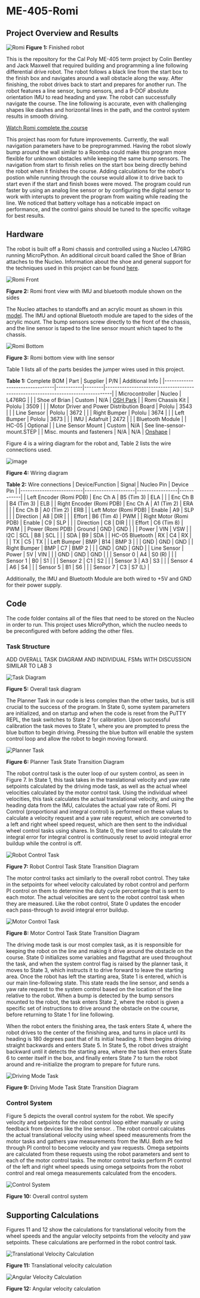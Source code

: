 # ME-405-Romi
## Project Overview and Results
![Romi](images/romi.JPG "Romi")
**Figure 1:** Finished robot

This is the repository for the Cal Poly ME-405 term project by Colin Bentley and Jack Maxwell that required building and programming a line following differential drive robot. The robot follows a black line from the start box to the finish box and navigates around a wall obstacle along the way. After finishing, the robot drives back to start and prepares for another run. The robot features a line sensor, bump sensors, and a 9-DOF absolute orientation IMU to read heading and yaw. The robot can successfully navigate the course. The line following is accurate, even with challenging shapes like dashes and horizontal lines in the path, and the control system results in smooth driving.

[Watch Romi complete the course](https://cpslo-my.sharepoint.com/:v:/g/personal/cobentle_calpoly_edu/EcgrodB_KnZJpqk-TpCn7YkBvjt-W66TGioHFDayowuLnw?nav=eyJyZWZlcnJhbEluZm8iOnsicmVmZXJyYWxBcHAiOiJTdHJlYW1XZWJBcHAiLCJyZWZlcnJhbFZpZXciOiJTaGFyZURpYWxvZy1MaW5rIiwicmVmZXJyYWxBcHBQbGF0Zm9ybSI6IldlYiIsInJlZmVycmFsTW9kZSI6InZpZXcifX0%3D&e=5IIpsw)

This project has room for future improvements. Currently, the wall navigation parameters have to be preprogrammed. Having the robot slowly bump around the wall similar to a Roomba could make this program more flexible for unknown obstacles while keeping the same bump sensors. The navigation from start to finish relies on the start box being directly behind the robot when it finishes the course. Adding calculations for the robot's postion while running through the course would allow it to drive back to start even if the start and finish boxes were moved. The program could run faster by using an analog line sensor or by configuring the digital sensor to work with interupts to prevent the program from waiting while reading the line. We noticed that battery voltage has a noticable impact on performance, and the control gains should be tuned to the specific voltage for best results.

## Hardware
The robot is built off a Romi chassis and controlled using a Nucleo L476RG running MicroPython. An additional circuit board called the Shoe of Brian attaches to the Nucleo. Information about the shoe and general support for the techniques used in this project can be found [here](https://github.com/spluttflob/ME405-Support).

![Romi Front](images/romi-front.JPG "Romi Front")

**Figure 2:** Romi front view with IMU and bluetooth module shown on the sides

The Nucleo attaches to standoffs and an acrylic mount as shown in this [model](https://cad.onshape.com/documents/b78783ff999bc8e6a9990234). The IMU and optional Bluetooth module are taped to the sides of the acrylic mount. The bump sensors screw directly to the front of the chassis, and the line sensor is taped to the line sensor mount which taped to the chassis.

![Romi Bottom](images/romi-bottom.JPG "Romi Bottom")

**Figure 3:** Romi bottom view with line sensor

Table 1 lists all of the parts besides the jumper wires used in this project.

**Table 1:** Complete BOM
| Part                           | Supplier  | P/N    | Additional Info                                                                 |
|--------------------------------|-----------|--------|---------------------------------------------------------------------------------|
| Microcontroller                | Nucleo    | L476RG |                                                                                 |
| Shoe of Brian                  | Custom    | N/A    | [OSH Park](https://oshpark.com/shared_projects/e6X6OnYK)                   |
| Romi Chassis Kit               | Pololu    | 3509   |                                                                                 |
| Motor Driver and Power Distribution Board | Pololu | 3543   |                                                                                 |
| Line Sensor                    | Pololu    | 3672   |                                                                                 |
| Right Bumper                   | Pololu    | 3674   |                                                                                 |
| Left Bumper                    | Pololu    | 3673   |                                                                                 |
| IMU                            | Adafruit  | 2472   |                                                                                 |
| Bluetooth Module               |           | HC-05  | Optional                                                                       |
| Line Sensor Mount              | Custom    | N/A    | See line-sensor-mount.STEP                                                         |
| Misc. mounts and fasteners     | N/A       | N/A    | [Onshape](https://cad.onshape.com/documents/b78783ff999bc8e6a9990234)      |

Figure 4 is a wiring diagram for the robot and, Table 2 lists the wire connections used.

![image](https://github.com/user-attachments/assets/206b7bbc-3a4a-48c8-a30a-3b5c9615cfee)

**Figure 4:** Wiring diagram

**Table 2:** Wire connections
| Device/Function          | Signal              | Nucleo Pin      | Device Pin |
|--------------------------|---------------------|-----------------|------------|
| Left Encoder (Romi PDB)  | Enc Ch A            | B5 (Tim 3)      | ELA        |
|                          | Enc Ch B            | B4 (Tim 3)      | ELB        |
| Right Encoder (Romi PDB) | Enc Ch A            | A1 (Tim 2)      | ERA        |
|                          | Enc Ch B            | A0 (Tim 2)      | ERB        |
| Left Motor (Romi PDB)    | Enable              | A9              | SLP        |
|                          | Direction           | A8              | DIR        |
|                          | Effort              | B6 (Tim 4)      | PWM        |
| Right Motor (Romi PDB)   | Enable              | C9              | SLP        |
|                          | Direction           | C8              | DIR        |
|                          | Effort              | C6 (Tim 8)      | PWM        |
| Power (Romi PDB)         | Ground              | GND             | GND        |
|                          | Power               | VIN             | VSW        |
| I2C                      | SCL                 | B8              | SCL        |
|                          | SDA                 | B9              | SDA        |
| HC-05 Bluetooth          | RX                  | C4              | RX         |
|                          | TX                  | C5              | TX         |
| Left Bumper              | BMP                 | B14             | BMP 3      |
|                          | GND                 | GND             | GND        |
| Right Bumper             | BMP                 | C7              | BMP 2      |
|                          | GND                 | GND             | GND        |
| Line Sensor              | Power               | 5V              | VIN        |
|                          | GND                 | GND             | GND        |
|                          | Sensor 0            | A4              | S0 (R)     |
|                          | Sensor 1            | B0              | S1         |
|                          | Sensor 2            | C1              | S2         |
|                          | Sensor 3            | A3              | S3         |
|                          | Sensor 4            | A6              | S4         |
|                          | Sensor 5            | B1              | S6         |
|                          | Sensor 7            | C3              | S7 (L)     |

Additionally, the IMU and Bluetooth Module are both wired to +5V and GND for their power supply.

## Code
The code folder contains all of the files that need to be stored on the Nucleo in order to run. This project uses MicroPython, which the nucleo needs to be preconfigured with before adding the other files.

### Task Structure
ADD OVERALL TASK DIAGRAM AND INDIVIDUAL FSMs WITH DISCUSSION SIMILAR TO LAB 3

![Task Diagram](images/task-diagram.png "Task Diagram")

**Figure 5:** Overall task diagram

The Planner Task in our code is less complex than the other tasks, but is still crucial to the success of the program. In State 0, some system parameters are initialized, and on startup and when the code is reset from the PuTTY REPL, the task switches to State 2 for calibration. Upon successful calibration the task moves to State 1, where you are prompted to press the blue button to begin driving. Pressing the blue button will enable the system control loop and allow the robot to begin moving forward.

![Planner Task](images/planner-task.png "Planner Task")

**Figure 6:** Planner Task State Transition Diagram

The robot control task is the outer loop of our system control, as seen in Figure 7. In State 1, this task takes in the translational velocity and yaw rate setpoints calculated by the driving mode task, as well as the actual wheel velocities calculated by the motor control task. Using the individual wheel velocities, this task calculates the actual translational velocity, and using the heading data from the IMU, calculates the actual yaw rate of Romi. PI Control (proportional and integral control) is performed on these values to calculate a velocity request and a yaw rate request, which are converted to a left and right wheel speed request, which are then sent to the individual wheel control tasks using shares. In State 0, the timer used to calculate the integral error for integral control is continuously reset to avoid integral error buildup while the control is off.

![Robot Control Task](images/robot-control-task.png "Robot Control Task")

**Figure 7:** Robot Control Task State Transition Diagram

The motor control tasks act similarly to the overall robot control. They take in the setpoints for wheel velocity calculated by robot control and perform PI control on them to determine the duty cycle percentage that is sent to each motor. The actual velocities are sent to the robot control task when they are measured. Like the robot control, State 0 updates the encoder each pass-through to avoid integral error buildup.

![Motor Control Task](images/motor-control-task.png "Motor Control Task")

**Figure 8:** Motor Control Task State Transition Diagram

The driving mode task is our most complex task, as it is responsible for keeping the robot on the line and making it drive around the obstacle on the course. State 0 initializes some variables and flagsthat are used throughout the task, and when the system control flag is raised by the planner task, it moves to State 3, which instructs it to drive forward to leave the starting area. Once the robot has left the starting area, State 1 is entered, which is our main line-following state. This state reads the line sensor, and sends a yaw rate request to the system control based on the location of the line relative to the robot. When a bump is detected by the bump sensors mounted to the robot, the task enters State 2, where the robot is given a specific set of instructions to drive around the obstacle on the course, before returning to State 1 for line following.

When the robot enters the finishing area, the task enters State 4, where the robot drives to the center of the finishing area, and turns in place until its heading is 180 degrees past that of its initial heading. It then begins driving straight backwards and enters State 5. In State 5, the robot drives straight backward until it detects the starting area, where the task then enters State 6 to center itself in the box, and finally enters State 7 to turn the robot around and re-initialize the program to prepare for future runs.

![Driving Mode Task](images/driving-mode-task.png "Driving Mode Task")

**Figure 9:** Driving Mode Task State Transition Diagram

### Control System
Figure 5 depicts the overall control system for the robot. We specify velocity and setpoints for the robot control loop either manually or using feedback from devices like the line sensor. . The robot control calculates the actual translational velocity using wheel speed measurements from the motor tasks and gathers yaw measurements from the IMU. Both are fed through PI control to become velocity and yaw requests. Omega setpoints are calculated from these requests using the robot parameters and sent to each of the motor control tasks. The motor control tasks perform PI control of the left and right wheel speeds using omega setpoints from the robot control and real omega measurements calculated from the encoders.

![Control System](images/control-system.png "Control System")

**Figure 10:** Overall control system

## Supporting Calculations
Figures 11 and 12 show the calculations for translational velocity from the wheel speeds and the angular velocity setpoints from the velocity and yaw setpoints. These calculations are performed in the robot control task.

![Translational Velocity Calculation](images/velocity-calculation.png "Translational Velocity Calculation")

**Figure 11:** Translational velocity calculation

![Angular Velocity Calculation](images/angular-velocity-calculation.png "Angular Velocity Calculation")

**Figure 12:** Angular velocity calculation

